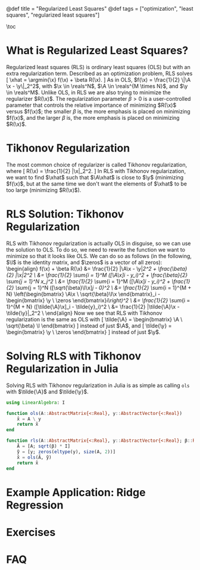 @def title = "Regularized Least Squares"
@def tags = ["optimization", "least squares", "regularized least squares"]

\toc

# What is Regularized Least Squares?
Regularized least squares (RLS)
is ordinary least squares (OLS) but with an extra regularization term.
Described as an optimization problem,
RLS solves
\[
\xhat = \argmin{\x} f(\x) + \beta R(\x).
\]
As in OLS,
$f(\x) = \frac{1}{2} \|\A \x - \y\|_2^2$,
with $\x \in \reals^N$, $\A \in \reals^{M \times N}$, and $\y \in \reals^M$.
Unlike OLS, in RLS we are also trying to minimize the regularizer $R(\x)$.
The regularization parameter $\beta > 0$
is a user-controlled parameter that
controls the relative importance of minimizing $R(\x)$ versus $f(\x)$;
the smaller $\beta$ is,
the more emphasis is placed on minimizing $f(\x)$,
and the larger $\beta$ is,
the more emphasis is placed on minimizing $R(\x)$.

# Tikhonov Regularization
The most common choice of regularizer is called Tikhonov regularization,
where
\[
R(\x) = \frac{1}{2} \|\x\|_2^2.
\]
In RLS with Tikhonov regularization,
we want to find $\xhat$ such that $\A\xhat$ is close to $\y$
(minimizing $f(\x)$,
but at the same time
we don't want the elements of $\xhat$ to be too large
(minimizing $R(\x)$).

# RLS Solution: Tikhonov Regularization
RLS with Tikhonov regularization is actually OLS in disguise,
so we can use the solution to OLS.
To do so,
we need to rewrite the function we want to minimize
so that it looks like OLS.
We can do so as follows
(in the following,
$\I$ is the identity matrix,
and $\zeros$ is a vector of all zeros):
\begin{align}
f(\x) + \beta R(\x) &= \frac{1}{2} \|\A\x - \y\|_2^2 + \frac{\beta}{2} \|\x\|_2^2 \\
&= \frac{1}{2} \sum_{i = 1}^M ([\A\x]_i - y_i)^2 + \frac{\beta}{2} \sum_{j = 1}^N x_j^2 \\
&= \frac{1}{2} \sum_{i = 1}^M ([\A\x]_i - y_i)^2 + \frac{1}{2} \sum_{j = 1}^N ([\sqrt{\beta}\I\x]_j - 0)^2 \\
&= \frac{1}{2} \sum_{i = 1}^{M + N} \left(\begin{bmatrix} \A\x \\ \sqrt{\beta}\I\x \end{bmatrix}_i - \begin{bmatrix} \y \\ \zeros \end{bmatrix}_i\right)^2 \\
&= \frac{1}{2} \sum_{i = 1}^{M + N} ([\tilde{\A}\x]_i - \tilde{y}_i)^2 \\
&= \frac{1}{2} \|\tilde{\A}\x - \tilde{\y}\|_2^2 \\
\end{align}
Now we see that RLS with Tikhonov regularization
is the same as OLS with
\[
\tilde{\A} = \begin{bmatrix} \A \\ \sqrt{\beta} \I \end{bmatrix}
\]
instead of just $\A$, and
\[
\tilde{\y} = \begin{bmatrix} \y \\ \zeros \end{bmatrix}
\]
instead of just $\y$.

# Solving RLS with Tikhonov Regularization in Julia
Solving RLS with Tikhonov regularization in Julia
is as simple as calling `ols` with $\tilde{\A}$ and $\tilde{\y}$.
```julia:./code/rls.jl
using LinearAlgebra: I

function ols(A::AbstractMatrix{<:Real}, y::AbstractVector{<:Real})
    x̂ = A \ y
    return x̂
end

function rls(A::AbstractMatrix{<:Real}, y::AbstractVector{<:Real}; β::Real = 1)
    Ã = [A; sqrt(β) * I]
    ỹ = [y; zeros(eltype(y), size(A, 2))]
    x̂ = ols(Ã, ỹ)
    return x̂
end
```

# Example Application: Ridge Regression

# Exercises

# FAQ
